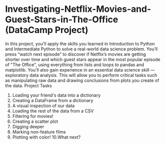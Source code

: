# Investigating-Netflix-Movies-and-Guest-Stars-in-The-Office (DataCamp Project)
 In this project, you’ll apply the skills you learned in Introduction to Python and Intermediate Python to solve a real-world data science problem. You’ll press “watch next episode” to discover if Netflix’s movies are getting shorter over time and which guest stars appear in the most popular episode of "The Office", using everything from lists and loops to pandas and matplotlib.  You’ll also gain experience in an essential data science skill — exploratory data analysis. This will allow you to perform critical tasks such as manipulating raw data and drawing conclusions from plots you create of the data.
 Project Tasks
 1. Loading your friend's data into a dictionary 
 2. Creating a DataFrame from a dictionary 
 3. A visual inspection of our data 
 4. Loading the rest of the data from a CSV
 5. Filtering for movies!
 6. Creating a scatter plot 
 7. Digging deeper
 8. Marking non-feature films
 9. Plotting with color! 
 10.What next?
